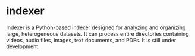 # indexer
Indexer is a Python-based indexer designed for analyzing and organizing large, heterogeneous datasets. It can process entire directories containing videos, audio files, images, text documents, and PDFs.
It is still under development.
